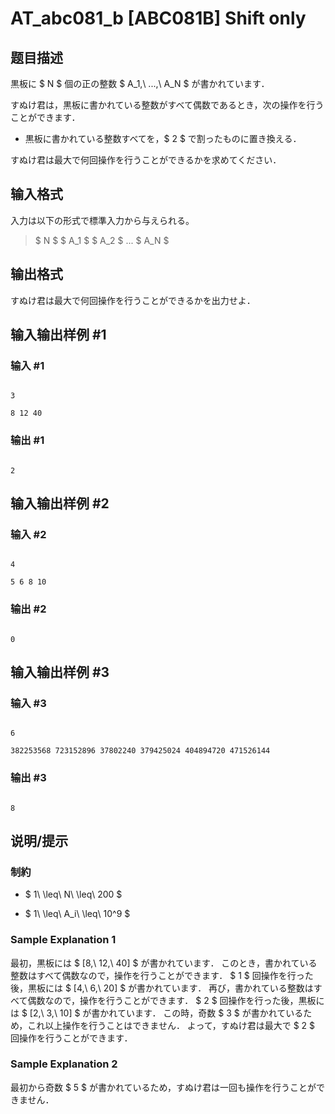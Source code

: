 # AT_abc081_b [ABC081B] Shift only

## 题目描述

[problemUrl]: https://atcoder.jp/contests/abc081/tasks/abc081_b

黒板に $ N $ 個の正の整数 $ A_1,\ ...,\ A_N $ が書かれています．

すぬけ君は，黒板に書かれている整数がすべて偶数であるとき，次の操作を行うことができます．

- 黒板に書かれている整数すべてを，$ 2 $ で割ったものに置き換える．

すぬけ君は最大で何回操作を行うことができるかを求めてください．

## 输入格式

入力は以下の形式で標準入力から与えられる。

> $ N $ $ A_1 $ $ A_2 $ ... $ A_N $

## 输出格式

すぬけ君は最大で何回操作を行うことができるかを出力せよ．

## 输入输出样例 #1

### 输入 #1

```
3
8 12 40
```

### 输出 #1

```
2
```

## 输入输出样例 #2

### 输入 #2

```
4
5 6 8 10
```

### 输出 #2

```
0
```

## 输入输出样例 #3

### 输入 #3

```
6
382253568 723152896 37802240 379425024 404894720 471526144
```

### 输出 #3

```
8
```

## 说明/提示

### 制約

- $ 1\ \leq\ N\ \leq\ 200 $
- $ 1\ \leq\ A_i\ \leq\ 10^9 $

### Sample Explanation 1

最初，黒板には $ [8,\ 12,\ 40] $ が書かれています． このとき，書かれている整数はすべて偶数なので，操作を行うことができます． $ 1 $ 回操作を行った後，黒板には $ [4,\ 6,\ 20] $ が書かれています． 再び，書かれている整数はすべて偶数なので，操作を行うことができます． $ 2 $ 回操作を行った後，黒板には $ [2,\ 3,\ 10] $ が書かれています． この時，奇数 $ 3 $ が書かれているため，これ以上操作を行うことはできません． よって，すぬけ君は最大で $ 2 $ 回操作を行うことができます．

### Sample Explanation 2

最初から奇数 $ 5 $ が書かれているため，すぬけ君は一回も操作を行うことができません．